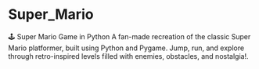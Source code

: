 # Super_Mario
🕹️ Super Mario Game in Python  A fan-made recreation of the classic Super Mario platformer, built using Python and Pygame. Jump, run, and explore through retro-inspired levels filled with enemies, obstacles, and nostalgia!.
